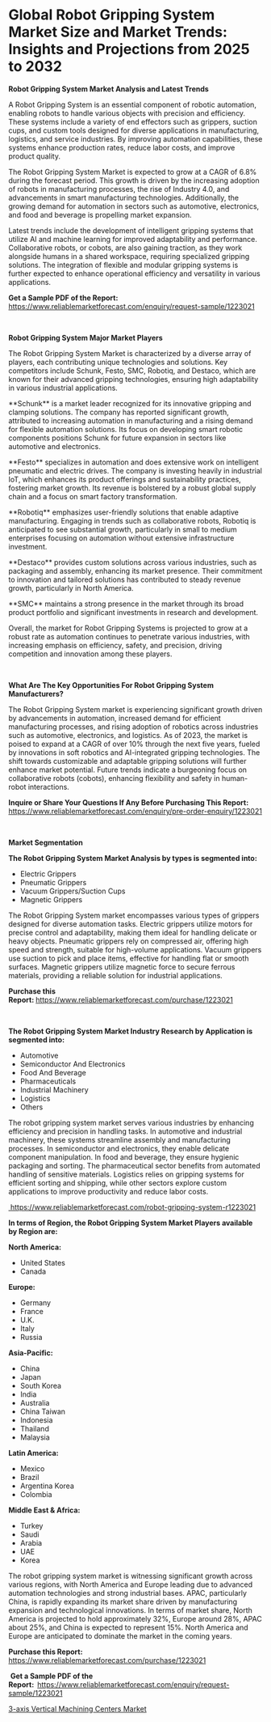 <p><h1>Global Robot Gripping System Market Size and Market Trends: Insights and Projections from 2025 to 2032</h1></p><p><strong>Robot Gripping System Market Analysis and Latest Trends</strong></p>
<p><p>A Robot Gripping System is an essential component of robotic automation, enabling robots to handle various objects with precision and efficiency. These systems include a variety of end effectors such as grippers, suction cups, and custom tools designed for diverse applications in manufacturing, logistics, and service industries. By improving automation capabilities, these systems enhance production rates, reduce labor costs, and improve product quality.</p><p>The Robot Gripping System Market is expected to grow at a CAGR of 6.8% during the forecast period. This growth is driven by the increasing adoption of robots in manufacturing processes, the rise of Industry 4.0, and advancements in smart manufacturing technologies. Additionally, the growing demand for automation in sectors such as automotive, electronics, and food and beverage is propelling market expansion. </p><p>Latest trends include the development of intelligent gripping systems that utilize AI and machine learning for improved adaptability and performance. Collaborative robots, or cobots, are also gaining traction, as they work alongside humans in a shared workspace, requiring specialized gripping solutions. The integration of flexible and modular gripping systems is further expected to enhance operational efficiency and versatility in various applications.</p></p>
<p><strong>Get a Sample PDF of the Report:&nbsp;</strong> <a href="https://www.reliablemarketforecast.com/enquiry/request-sample/1223021?utm_campaign=2633&utm_medium=2&utm_source=Github&utm_content=ia&utm_term=02032025&utm_id=robot-gripping-system">https://www.reliablemarketforecast.com/enquiry/request-sample/1223021</a></p>
<p>&nbsp;</p>
<p><strong>Robot Gripping System Major Market Players</strong></p>
<p><p>The Robot Gripping System Market is characterized by a diverse array of players, each contributing unique technologies and solutions. Key competitors include Schunk, Festo, SMC, Robotiq, and Destaco, which are known for their advanced gripping technologies, ensuring high adaptability in various industrial applications.</p><p>**Schunk** is a market leader recognized for its innovative gripping and clamping solutions. The company has reported significant growth, attributed to increasing automation in manufacturing and a rising demand for flexible automation solutions. Its focus on developing smart robotic components positions Schunk for future expansion in sectors like automotive and electronics.</p><p>**Festo** specializes in automation and does extensive work on intelligent pneumatic and electric drives. The company is investing heavily in industrial IoT, which enhances its product offerings and sustainability practices, fostering market growth. Its revenue is bolstered by a robust global supply chain and a focus on smart factory transformation.</p><p>**Robotiq** emphasizes user-friendly solutions that enable adaptive manufacturing. Engaging in trends such as collaborative robots, Robotiq is anticipated to see substantial growth, particularly in small to medium enterprises focusing on automation without extensive infrastructure investment.</p><p>**Destaco** provides custom solutions across various industries, such as packaging and assembly, enhancing its market presence. Their commitment to innovation and tailored solutions has contributed to steady revenue growth, particularly in North America.</p><p>**SMC** maintains a strong presence in the market through its broad product portfolio and significant investments in research and development. </p><p>Overall, the market for Robot Gripping Systems is projected to grow at a robust rate as automation continues to penetrate various industries, with increasing emphasis on efficiency, safety, and precision, driving competition and innovation among these players.</p></p>
<p>&nbsp;</p>
<p><strong>What Are The Key Opportunities For Robot Gripping System Manufacturers?</strong></p>
<p><p>The Robot Gripping System market is experiencing significant growth driven by advancements in automation, increased demand for efficient manufacturing processes, and rising adoption of robotics across industries such as automotive, electronics, and logistics. As of 2023, the market is poised to expand at a CAGR of over 10% through the next five years, fueled by innovations in soft robotics and AI-integrated gripping technologies. The shift towards customizable and adaptable gripping solutions will further enhance market potential. Future trends indicate a burgeoning focus on collaborative robots (cobots), enhancing flexibility and safety in human-robot interactions.</p></p>
<p><strong>Inquire or Share Your Questions If Any Before Purchasing This Report:</strong> <a href="https://www.reliablemarketforecast.com/enquiry/pre-order-enquiry/1223021?utm_campaign=2633&utm_medium=2&utm_source=Github&utm_content=ia&utm_term=02032025&utm_id=robot-gripping-system">https://www.reliablemarketforecast.com/enquiry/pre-order-enquiry/1223021</a></p>
<p>&nbsp;</p>
<p><strong>Market Segmentation</strong></p>
<p><strong>The Robot Gripping System Market Analysis by types is segmented into:</strong></p>
<p><ul><li>Electric Grippers</li><li>Pneumatic Grippers</li><li>Vacuum Grippers/Suction Cups</li><li>Magnetic Grippers</li></ul></p>
<p><p>The Robot Gripping System market encompasses various types of grippers designed for diverse automation tasks. Electric grippers utilize motors for precise control and adaptability, making them ideal for handling delicate or heavy objects. Pneumatic grippers rely on compressed air, offering high speed and strength, suitable for high-volume applications. Vacuum grippers use suction to pick and place items, effective for handling flat or smooth surfaces. Magnetic grippers utilize magnetic force to secure ferrous materials, providing a reliable solution for industrial applications.</p></p>
<p><strong>Purchase this Report:&nbsp;</strong><a href="https://www.reliablemarketforecast.com/purchase/1223021?utm_campaign=2633&utm_medium=2&utm_source=Github&utm_content=ia&utm_term=02032025&utm_id=robot-gripping-system">https://www.reliablemarketforecast.com/purchase/1223021</a></p>
<p>&nbsp;</p>
<p><strong>The Robot Gripping System Market Industry Research by Application is segmented into:</strong></p>
<p><ul><li>Automotive</li><li>Semiconductor And Electronics</li><li>Food And Beverage</li><li>Pharmaceuticals</li><li>Industrial Machinery</li><li>Logistics</li><li>Others</li></ul></p>
<p><p>The robot gripping system market serves various industries by enhancing efficiency and precision in handling tasks. In automotive and industrial machinery, these systems streamline assembly and manufacturing processes. In semiconductor and electronics, they enable delicate component manipulation. In food and beverage, they ensure hygienic packaging and sorting. The pharmaceutical sector benefits from automated handling of sensitive materials. Logistics relies on gripping systems for efficient sorting and shipping, while other sectors explore custom applications to improve productivity and reduce labor costs.</p></p>
<p><a href="https://www.reliablemarketforecast.com/robot-gripping-system-r1223021?utm_campaign=2633&utm_medium=2&utm_source=Github&utm_content=ia&utm_term=02032025&utm_id=robot-gripping-system">&nbsp;https://www.reliablemarketforecast.com/robot-gripping-system-r1223021</a></p>
<p><strong>In terms of Region, the Robot Gripping System Market Players available by Region are:</strong></p>
<p>
    <p> <strong> North America: </strong>
        <ul>
            <li>United States</li>
            <li>Canada</li>
        </ul>
        </p> 
    <p> <strong> Europe: </strong>
        <ul>
            <li>Germany</li>
            <li>France</li>
            <li>U.K.</li>
            <li>Italy</li>
            <li>Russia</li>
        </ul>
        </p> 
    <p> <strong> Asia-Pacific: </strong>
        <ul>
            <li>China</li>
            <li>Japan</li>
            <li>South Korea</li>
            <li>India</li>
            <li>Australia</li>
            <li>China Taiwan</li>
            <li>Indonesia</li>
            <li>Thailand</li>
            <li>Malaysia</li>
        </ul>
        </p> 
    <p> <strong> Latin America: </strong>
        <ul>
            <li>Mexico</li>
            <li>Brazil</li>
            <li>Argentina Korea</li>
            <li>Colombia</li>
        </ul>
        </p> 
    <p> <strong> Middle East & Africa: </strong>
        <ul>
            <li>Turkey</li>
            <li>Saudi</li>
            <li>Arabia</li>
            <li>UAE</li>
            <li>Korea</li>
        </ul>
    </p>
    </p>
<p><p>The robot gripping system market is witnessing significant growth across various regions, with North America and Europe leading due to advanced automation technologies and strong industrial bases. APAC, particularly China, is rapidly expanding its market share driven by manufacturing expansion and technological innovations. In terms of market share, North America is projected to hold approximately 32%, Europe around 28%, APAC about 25%, and China is expected to represent 15%. North America and Europe are anticipated to dominate the market in the coming years.</p></p>
<p><strong>Purchase this Report: </strong><a href="https://www.reliablemarketforecast.com/purchase/1223021?utm_campaign=2633&utm_medium=2&utm_source=Github&utm_content=ia&utm_term=02032025&utm_id=robot-gripping-system">https://www.reliablemarketforecast.com/purchase/1223021</a></p>
<p>&nbsp;<strong>Get a Sample PDF of the Report:&nbsp;&nbsp;</strong><a href="https://www.reliablemarketforecast.com/enquiry/request-sample/1223021?utm_campaign=2633&utm_medium=2&utm_source=Github&utm_content=ia&utm_term=02032025&utm_id=robot-gripping-system">https://www.reliablemarketforecast.com/enquiry/request-sample/1223021</a></p>
<p><strong></strong></p>
<p><p><a href="https://github.com/antonioc6hal/Market-Research-Report-List-1/blob/main/3-axis-vertical-machining-centers-market.md?utm_campaign=2633&utm_medium=2&utm_source=Github&utm_content=ia&utm_term=02032025&utm_id=robot-gripping-system">3-axis Vertical Machining Centers Market</a></p></p>